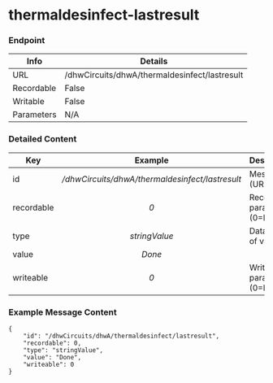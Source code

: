 # thermaldesinfect-lastresult



### Endpoint

| Info  | Details |
| ------------- | ------------- |
| URL   | /dhwCircuits/dhwA/thermaldesinfect/lastresult   |
| Recordable   | False   |
| Writable   | False   |
| Parameters  | N/A |

### Detailed Content

|  Key  | Example | Description |
| ------------- | :------: | ------------------------------ |
|  id | _/dhwCircuits/dhwA/thermaldesinfect/lastresult_ | Message ID (URL) |
|  recordable | _0_ | Recordable parameter (0=No) |
|  type | _stringValue_ | Data type of value |
|  value | _Done_ |  |
|  writeable | _0_ | Writable parameter (0=No) |



### Example Message Content
```
{
    "id": "/dhwCircuits/dhwA/thermaldesinfect/lastresult",
    "recordable": 0,
    "type": "stringValue",
    "value": "Done",
    "writeable": 0
}
```
